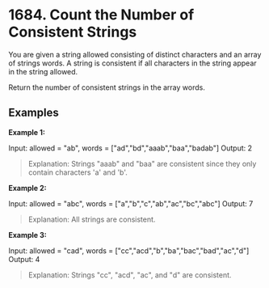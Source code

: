 # 1684. Count the Number of Consistent Strings
You are given a string allowed consisting of distinct characters and an array of strings words. A string is consistent if all characters in the string appear in the string allowed.

Return the number of consistent strings in the array words.


## Examples

**Example 1:**

Input: allowed = "ab", words = ["ad","bd","aaab","baa","badab"]
Output: 2
> Explanation: Strings "aaab" and "baa" are consistent since they only contain characters 'a' and 'b'.


**Example 2:**

Input: allowed = "abc", words = ["a","b","c","ab","ac","bc","abc"]
Output: 7
> Explanation: All strings are consistent.


**Example 3:**

Input: allowed = "cad", words = ["cc","acd","b","ba","bac","bad","ac","d"]
Output: 4
> Explanation: Strings "cc", "acd", "ac", and "d" are consistent.